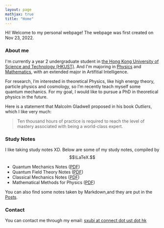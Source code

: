 ```yaml
---
layout: page
mathjax: true
title: "Home"
---
```


Hi! Welcome to my personal webpage! The webpage was first created on Nov 23, 2022.

### About me
I'm currently a year 2 undergraduate student in [the Hong Kong University of Science and Technology (HKUST)](https://hkust.edu.hk). And I'm majoring in [Physics](https://physics.ust.hk/) and [Mathematics](https://www.math.hkust.edu.hk/), with an extended major in Artifitial Intelligence.

For research, I’m interested in theoretical Physics, like high energy theory, particle physics and cosmology, so I’m recently teach myself some quantum mechanics. For my goal, I would like to pursue a PhD in theoretical physics in the future.

Here is a statement that Malcolm Gladwell proposed in his book *Outliers*, which I like very much:
> Ten thousand hours of practice is required to reach the level of mastery associated with being a world-class expert.

### Study Notes
I like taking study notes XD. Below are some of my study notes, compiled by $$\LaTeX.$$
* Quantum Mechanics Notes ([PDF](https://sxubi.github.io/Quantum_Mechanics_Notes.pdf))
* Quantum Field Theory Notes ([PDF](https://sxubi.github.io/Quantum_Mechanics_Notes.pdf))
* Classical Mechanics Notes ([PDF](https://sxubi.github.io/Classical_Mechanics_Notes%20(2).pdf))
* Mathematical Methods for Physics ([PDF](https://sxubi.github.io/mathematical_methods))

You can also find some notes taken by Markdown,and they are put in the [Posts](https://sxubi.github.io/archive/).
### Contact
You can contact me through my email: <u>sxubi at connect dot ust dot hk</u>

